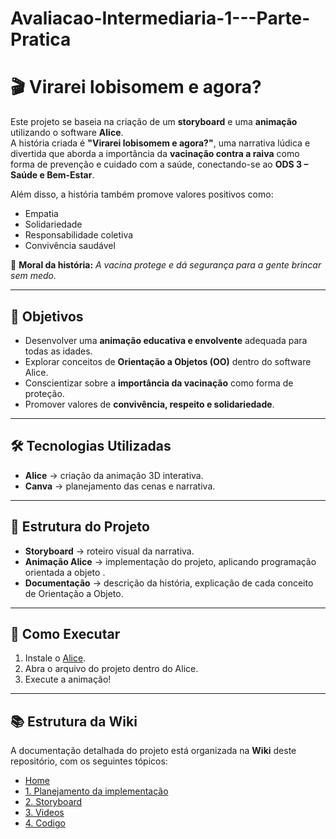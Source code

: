 # Avaliacao-Intermediaria-1---Parte-Pratica
# 🎬 Virarei lobisomem e agora?

Este projeto se baseia na criação de um **storyboard** e uma **animação** utilizando o software **Alice**.  
A história criada é **"Virarei lobisomem e agora?"**, uma narrativa lúdica e divertida que aborda a importância da **vacinação contra a raiva** como forma de prevenção e cuidado com a saúde, conectando-se ao **ODS 3 – Saúde e Bem-Estar**.

Além disso, a história também promove valores positivos como:
- Empatia  
- Solidariedade  
- Responsabilidade coletiva  
- Convivência saudável  

📌 **Moral da história:** *A vacina protege e dá segurança para a gente brincar sem medo.*

---

## 🎯 Objetivos

- Desenvolver uma **animação educativa e envolvente** adequada para todas as idades.  
- Explorar conceitos de **Orientação a Objetos (OO)** dentro do software Alice.  
- Conscientizar sobre a **importância da vacinação** como forma de proteção.  
- Promover valores de **convivência, respeito e solidariedade**.  

---

## 🛠️ Tecnologias Utilizadas

- **Alice** → criação da animação 3D interativa.  
- **Canva** → planejamento das cenas e narrativa.  

---

## 📂 Estrutura do Projeto

- **Storyboard** → roteiro visual da narrativa.  
- **Animação Alice** → implementação do projeto, aplicando programação orientada a objeto .  
- **Documentação** → descrição da história, explicação de cada conceito de Orientação a Objeto.  

---

## 🚀 Como Executar

1. Instale o [Alice](https://www.alice.org/).  
2. Abra o arquivo do projeto dentro do Alice.  
3. Execute a animação!  

---
## 📚 Estrutura da Wiki

A documentação detalhada do projeto está organizada na **Wiki** deste repositório, com os seguintes tópicos:

- [Home](https://github.com/teterichard/Projeto-da-Rede-Mais-Social/wiki)
- [1. Planejamento da implementação](https://github.com/teterichard/Projeto-da-Rede-Mais-Social/wiki/1.-Descri%C3%A7%C3%A3o-do-projeto-e-cen%C3%A1rios)
- [2. Storyboard](https://github.com/teterichard/Projeto-da-Rede-Mais-Social/wiki/2.-Sequ%C3%AAncia-de-Telas--%E2%80%90-Cen%C3%A1rio-1)
- [3. Videos](https://github.com/teterichard/Projeto-da-Rede-Mais-Social/wiki/3.-Sequ%C3%AAncia-de-Telas-%E2%80%90-Cen%C3%A1rio-2)
- [4. Codigo](https://github.com/teterichard/Projeto-da-Rede-Mais-Social/wiki/4.-Diagrama-UML)
